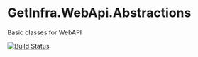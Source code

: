 # GetInfra.WebApi.Abstractions
Basic classes for WebAPI

[![Build Status](https://dev.azure.com/alexlvovich/GetInfra.WebApi.Abstractions/_apis/build/status/Github%20build?branchName=master)](https://dev.azure.com/alexlvovich/GetInfra.WebApi.Abstractions/_build/latest?definitionId=10&branchName=master)
